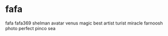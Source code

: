 # fafa
fafa
fafa369
shelman
avatar
venus
magic
best
artist
turist
miracle
farnoosh
photo
perfect
pinco
sea
